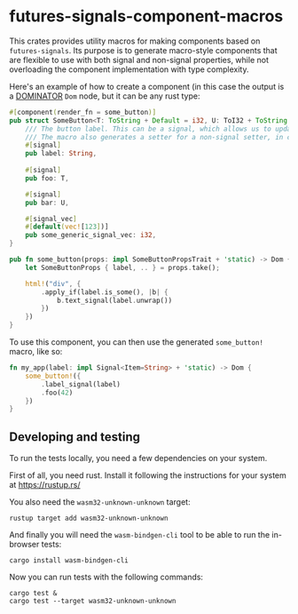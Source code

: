 # futures-signals-component-macros

This crates provides utility macros for making components based on `futures-signals`.
Its purpose is to generate macro-style components that are flexible to use with both signal and non-signal properties, while not overloading the component implementation with type complexity.

Here's an example of how to create a component (in this case the output is a [DOMINATOR](https://github.com/Pauan/rust-dominator) `Dom` node, but it can be any rust type:

```rust
#[component(render_fn = some_button)]
pub struct SomeButton<T: ToString + Default = i32, U: ToI32 + ToString + Default = i32> {
    /// The button label. This can be a signal, which allows us to update the label dynamically based on state changes
    /// The macro also generates a setter for a non-signal setter, in case we just want to assign a static value to the property
    #[signal]
    pub label: String,
    
    #[signal]
    pub foo: T,

    #[signal]
    pub bar: U,

    #[signal_vec]
    #[default(vec![123])]
    pub some_generic_signal_vec: i32,
}

pub fn some_button(props: impl SomeButtonPropsTrait + 'static) -> Dom {
    let SomeButtonProps { label, .. } = props.take();

    html!("div", {
        .apply_if(label.is_some(), |b| {
            b.text_signal(label.unwrap())
        })
    })
}
```

To use this component, you can then use the generated `some_button!` macro, like so:

```rust
fn my_app(label: impl Signal<Item=String> + 'static) -> Dom {
    some_button!({
        .label_signal(label)
        .foo(42)
    })
}
```

## Developing and testing

To run the tests locally, you need a few dependencies on your system.

First of all, you need rust.
Install it following the instructions for your system at https://rustup.rs/

You also need the `wasm32-unknown-unknown` target:

```shell
rustup target add wasm32-unknown-unknown
```

And finally you will need the `wasm-bindgen-cli` tool to be able to run the in-browser tests:

```shell
cargo install wasm-bindgen-cli
```

Now you can run tests with the following commands:

```shell
cargo test & 
cargo test --target wasm32-unknown-unknown
```